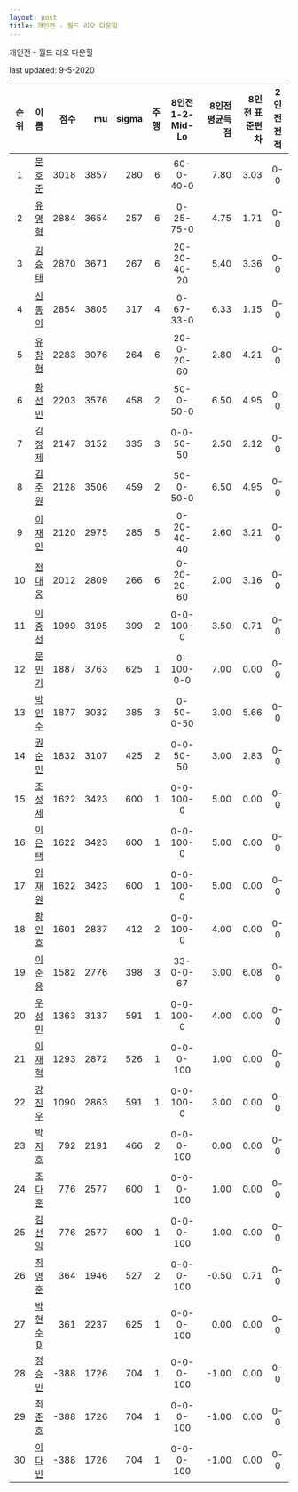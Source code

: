 ```yaml
---
layout: post
title: 개인전 - 월드 리오 다운힐
---
```



개인전 - 월드 리오 다운힐


last updated: 9-5-2020

| 순위 | 이름 | 점수 | mu | sigma | 주행 | 8인전 1-2-Mid-Lo | 8인전 평균득점 | 8인전 표준편차 | 2인전 전적 |
|:---:|:---:|---:|---:|---:|---:|:---:|---:|---:|:---:|
| 1 | [문호준](../munhojun) | 3018 | 3857 | 280 | 6 | 60-0-40-0 | 7.80 | 3.03 | 0-0 |
| 2 | [유영혁](../yuyeonghyeok) | 2884 | 3654 | 257 | 6 | 0-25-75-0 | 4.75 | 1.71 | 0-0 |
| 3 | [김승태](../gimseungtae) | 2870 | 3671 | 267 | 6 | 20-20-40-20 | 5.40 | 3.36 | 0-0 |
| 4 | [신동이](../shindongi) | 2854 | 3805 | 317 | 4 | 0-67-33-0 | 6.33 | 1.15 | 0-0 |
| 5 | [유창현](../yuchanghyeon) | 2283 | 3076 | 264 | 6 | 20-0-20-60 | 2.80 | 4.21 | 0-0 |
| 6 | [황선민](../hwangseongmin) | 2203 | 3576 | 458 | 2 | 50-0-50-0 | 6.50 | 4.95 | 0-0 |
| 7 | [김정제](../gimjeongje) | 2147 | 3152 | 335 | 3 | 0-0-50-50 | 2.50 | 2.12 | 0-0 |
| 8 | [김주원](../gimjuwon) | 2128 | 3506 | 459 | 2 | 50-0-50-0 | 6.50 | 4.95 | 0-0 |
| 9 | [이재인](../ijaein) | 2120 | 2975 | 285 | 5 | 0-20-40-40 | 2.60 | 3.21 | 0-0 |
| 10 | [전대웅](../jeondaewoong) | 2012 | 2809 | 266 | 6 | 0-20-20-60 | 2.00 | 3.16 | 0-0 |
| 11 | [이중선](../ijungseon) | 1999 | 3195 | 399 | 2 | 0-0-100-0 | 3.50 | 0.71 | 0-0 |
| 12 | [문민기](../munmingi) | 1887 | 3763 | 625 | 1 | 0-100-0-0 | 7.00 | 0.00 | 0-0 |
| 13 | [박인수](../bakinsu) | 1877 | 3032 | 385 | 3 | 0-50-0-50 | 3.00 | 5.66 | 0-0 |
| 14 | [권순민](../gweonsoonmin) | 1832 | 3107 | 425 | 2 | 0-0-50-50 | 3.00 | 2.83 | 0-0 |
| 15 | [조성제](../joseongje) | 1622 | 3423 | 600 | 1 | 0-0-100-0 | 5.00 | 0.00 | 0-0 |
| 16 | [이은택](../ieuntaek) | 1622 | 3423 | 600 | 1 | 0-0-100-0 | 5.00 | 0.00 | 0-0 |
| 17 | [임재원](../imjaewon) | 1622 | 3423 | 600 | 1 | 0-0-100-0 | 5.00 | 0.00 | 0-0 |
| 18 | [황인호](../hwanginho) | 1601 | 2837 | 412 | 2 | 0-0-100-0 | 4.00 | 0.00 | 0-0 |
| 19 | [이준용](../ijunyong) | 1582 | 2776 | 398 | 3 | 33-0-0-67 | 3.00 | 6.08 | 0-0 |
| 20 | [우성민](../useongmin) | 1363 | 3137 | 591 | 1 | 0-0-100-0 | 4.00 | 0.00 | 0-0 |
| 21 | [이재혁](../ijaehyeok) | 1293 | 2872 | 526 | 1 | 0-0-0-100 | 1.00 | 0.00 | 0-0 |
| 22 | [강진우](../gangjinwu) | 1090 | 2863 | 591 | 1 | 0-0-100-0 | 3.00 | 0.00 | 0-0 |
| 23 | [박지호](../bakjiho) | 792 | 2191 | 466 | 2 | 0-0-0-100 | 0.00 | 0.00 | 0-0 |
| 24 | [조다훈](../jodahun) | 776 | 2577 | 600 | 1 | 0-0-0-100 | 1.00 | 0.00 | 0-0 |
| 25 | [김선일](../gimseonil) | 776 | 2577 | 600 | 1 | 0-0-0-100 | 1.00 | 0.00 | 0-0 |
| 26 | [최영훈](../choiyeonghun) | 364 | 1946 | 527 | 2 | 0-0-0-100 | -0.50 | 0.71 | 0-0 |
| 27 | [박현수B](../bakhyeonsu-b) | 361 | 2237 | 625 | 1 | 0-0-0-100 | 0.00 | 0.00 | 0-0 |
| 28 | [정승민](../jeongseungmin) | -388 | 1726 | 704 | 1 | 0-0-0-100 | -1.00 | 0.00 | 0-0 |
| 29 | [최준호](../choijunho) | -388 | 1726 | 704 | 1 | 0-0-0-100 | -1.00 | 0.00 | 0-0 |
| 30 | [이다빈](../idabin) | -388 | 1726 | 704 | 1 | 0-0-0-100 | -1.00 | 0.00 | 0-0 |
